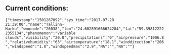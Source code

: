 ## Current conditions: 
 ``` {"timestamp":"1501267092","sys_time":"2017-07-28 21:39:00","name":"Tallinn-Harku","wmocode":"26038","lon":"24.602891666624284","lat":"59.398122222355134","phenomenon":"Variable clouds","visibility":"20.0","precipitations":"0","airpressure":"1006.8","relativehumidity":"63","airtemperature":"18.1","winddirection":"206","windspeed":"1.8","windspeedmax":"2.9","NA":"","NA":""} ```
